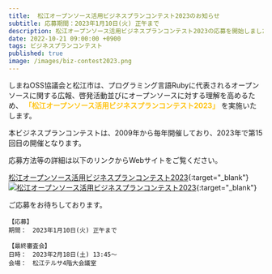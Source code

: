 ```yaml
---
title:  松江オープンソース活用ビジネスプランコンテスト2023のお知らせ
subtitle: 応募期間：2023年1月10日(火) 正午まで
description: 松江オープンソース活用ビジネスプランコンテスト2023の応募を開始しました。
date: 2022-10-21 09:00:00 +0900
tags: ビジネスプランコンテスト
published: true
image: /images/biz-contest2023.png
--- 
```


しまねOSS協議会と松江市は、プログラミング言語Rubyに代表されるオープンソースに関する広報、啓発活動並びにオープンソースに対する理解を高めるため、 __<font color="#FFC20E">「松江オープンソース活用ビジネスプランコンテスト2023」</font>__ を実施いたします。  
  
本ビジネスプランコンテストは、2009年から毎年開催しており、2023年で第15回目の開催となります。  

応募方法等の詳細は以下のリンクからWebサイトをご覧ください。  
  
[松江オープンソース活用ビジネスプランコンテスト2023](https://www.shimane-oss.org/biz-contest2023/){:target="_blank"}  
[![松江オープンソース活用ビジネスプランコンテスト2023](https://www.shimane-oss.org/biz-contest2023/images/banner_234-60.gif "松江オープンソース活用ビジネスプランコンテスト2023")](https://www.shimane-oss.org/biz-contest2023/){:target="_blank"}  
  
ご応募をお待ちしております。  
  
```
【応募】
期間：　2023年1月10日(火) 正午まで

【最終審査会】
日時：　2023年2月18日(土) 13:45～  
会場：　松江テルサ4階大会議室  
```
  